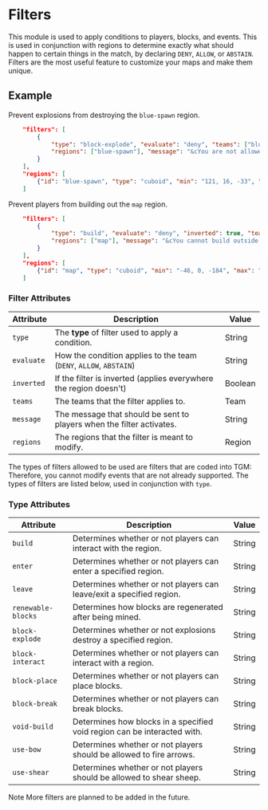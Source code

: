 # Filters

This module is used to apply conditions to players, blocks, and events. This is used in conjunction with regions to determine exactly what should happen to certain things in the match, by declaring `DENY`, `ALLOW`, or `ABSTAIN`. Filters are the most useful feature to customize your maps and make them unique.

## Example

Prevent explosions from destroying the `blue-spawn` region.

```json
	"filters": [
		{
			"type": "block-explode", "evaluate": "deny", "teams": ["blue", "red"],
			"regions": ["blue-spawn"], "message": "&cYou are not allowed to modify terrain here."
		}
	],
	"regions": [
		{"id": "blue-spawn", "type": "cuboid", "min": "121, 16, -33", "max": "123, 12, -35"}
	]
```

Prevent players from building out the `map` region.

```json
	"filters": [
		{
			"type": "build", "evaluate": "deny", "inverted": true, "teams": ["blue", "red"],
			"regions": ["map"], "message": "&cYou cannot build outside of the map."
		}
	],
	"regions": [
		{"id": "map", "type": "cuboid", "min": "-46, 0, -184", "max": "46, oo, 328"}
	]
```

### Filter Attributes

| Attribute | Description                                                           | Value   |
|-----------|-----------------------------------------------------------------------|---------|
| `type`    | The **type** of filter used to apply a condition.                     | String  |
| `evaluate`| How the condition applies to the team (`DENY`, `ALLOW`, `ABSTAIN`)    | String  |
| `inverted`| If the filter is inverted (applies everywhere the region doesn't)     | Boolean |
| `teams`   | The teams that the filter applies to.                                 | Team    |
| `message` | The message that should be sent to players when the filter activates. | String  |
| `regions` | The regions that the filter is meant to modify.                       | Region  |

The types of filters allowed to be used are filters that are coded into TGM: Therefore, you cannot modify events that are not already supported. The types of filters are listed below, used in conjunction with `type`.

### Type Attributes

| Attribute      | Description                                                                 | Value  |
|----------------|-----------------------------------------------------------------------------|--------|
| `build`           | Determines whether or not players can interact with the region.          | String |
| `enter`           | Determines whether or not players can enter a specified region.          | String |
| `leave`           | Determines whether or not players can leave/exit a specified region.     | String |
| `renewable-blocks`| Determines how blocks are regenerated after being mined.                 | String |
| `block-explode`   | Determines whether or not explosions destroy a specified region.         | String |
| `block-interact`  | Determines whether or not players can interact with a region.            | String |
| `block-place`     | Determines whether or not players can place blocks.                      | String |
| `block-break`     | Determines whether or not players can break blocks.                      | String |
| `void-build`      | Determines how blocks in a specified void region can be interacted with. | String |
| `use-bow`         | Determines whether or not players should be allowed to fire arrows.      | String |
| `use-shear`       | Determines whether or not players should be allowed to shear sheep.      | String |

<span class="label label-note">Note</span> More filters are planned to be added in the future.
